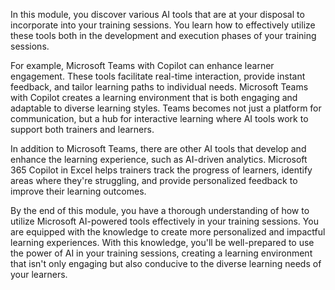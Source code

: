 In this module, you discover various AI tools that are at your disposal to incorporate into your training sessions. You learn how to effectively utilize these tools both in the development and execution phases of your training sessions.

For example, Microsoft Teams with Copilot can enhance learner engagement. These tools facilitate real-time interaction, provide instant feedback, and tailor learning paths to individual needs. Microsoft Teams with Copilot creates a learning environment that is both engaging and adaptable to diverse learning styles. Teams becomes not just a platform for communication, but a hub for interactive learning where AI tools work to support both trainers and learners.

In addition to Microsoft Teams, there are other AI tools that develop and enhance the learning experience, such as AI-driven analytics. Microsoft 365 Copilot in Excel helps trainers track the progress of learners, identify areas where they're struggling, and provide personalized feedback to improve their learning outcomes.

By the end of this module, you have a thorough understanding of how to utilize Microsoft AI-powered tools effectively in your training sessions. You are equipped with the knowledge to create more personalized and impactful learning experiences. With this knowledge, you'll be well-prepared to use the power of AI in your training sessions, creating a learning environment that isn't only engaging but also conducive to the diverse learning needs of your learners.
